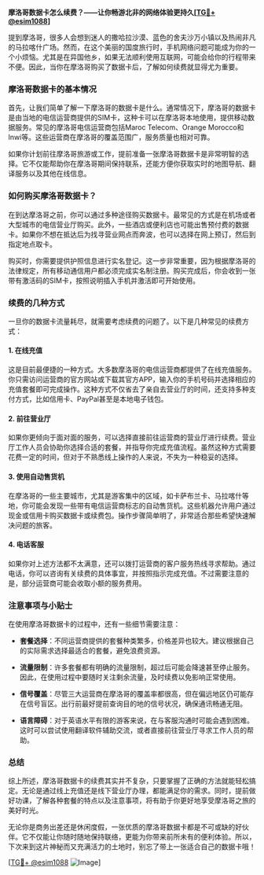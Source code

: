 **摩洛哥数据卡怎么续费？——让你畅游北非的网络体验更持久[[TG💪+ @esim1088](https://t.me/s/esim1088)]**

提到摩洛哥，很多人会想到迷人的撒哈拉沙漠、蓝色的舍夫沙万小镇以及热闹非凡的马拉喀什广场。然而，在这个美丽的国度旅行时，手机网络问题可能成为你的一个小烦恼。尤其是在异国他乡，如果无法顺利使用互联网，可能会给你的行程带来不便。因此，当你在摩洛哥购买了数据卡后，了解如何续费就显得尤为重要。

### 摩洛哥数据卡的基本情况

首先，让我们简单了解一下摩洛哥的数据卡是什么。通常情况下，摩洛哥的数据卡是由当地的电信运营商提供的SIM卡，这种卡可以在摩洛哥本地使用，提供移动数据服务。常见的摩洛哥电信运营商包括Maroc Telecom、Orange Morocco和Inwi等。这些运营商在摩洛哥的覆盖范围广，服务质量也相对可靠。

如果你计划前往摩洛哥旅游或工作，提前准备一张摩洛哥数据卡是非常明智的选择。它不仅能帮助你在摩洛哥期间保持联系，还能方便你获取实时的地图导航、翻译服务以及其他在线信息。

### 如何购买摩洛哥数据卡？

在到达摩洛哥之前，你可以通过多种途径购买数据卡。最常见的方式是在机场或者大型城市的电信营业厅购买。此外，一些酒店或便利店也可能出售预付费的数据卡。如果你不想在抵达后为找寻营业网点而奔波，也可以选择在网上预订，然后到指定地点取卡。

购买时，你需要提供护照信息进行实名登记。这一步非常重要，因为根据摩洛哥的法律规定，所有移动通信用户都必须完成实名制注册。购买完成后，你会收到一张带有激活码的SIM卡，按照说明插入手机并激活即可开始使用。

### 续费的几种方式

一旦你的数据卡流量耗尽，就需要考虑续费的问题了。以下是几种常见的续费方式：

#### 1. 在线充值

这是目前最便捷的一种方式。大多数摩洛哥的电信运营商都提供了在线充值服务。你只需访问运营商的官方网站或下载其官方APP，输入你的手机号码并选择相应的充值套餐即可完成操作。这种方式不仅省去了亲自去营业厅的时间，还支持多种支付方式，比如信用卡、PayPal甚至是本地电子钱包。

#### 2. 前往营业厅

如果你更倾向于面对面的服务，可以选择直接前往运营商的营业厅进行续费。营业厅工作人员会协助你选择合适的套餐，并指导你完成充值流程。虽然这种方式需要花费一定的时间，但对于不熟悉线上操作的人来说，不失为一种稳妥的选择。

#### 3. 使用自动售货机

在摩洛哥的一些主要城市，尤其是游客集中的区域，如卡萨布兰卡、马拉喀什等地，你可能会发现一些带有电信运营商标志的自动售货机。这些机器允许用户通过现金或信用卡购买数据卡或续费包。操作步骤简单明了，非常适合那些希望快速解决问题的旅客。

#### 4. 电话客服

如果你对上述方法都不太满意，还可以拨打运营商的客户服务热线寻求帮助。通过电话，你可以咨询有关续费的具体事宜，并按照指示完成充值。不过需要注意的是，部分运营商可能会收取小额的服务费用。

### 注意事项与小贴士

在使用摩洛哥数据卡的过程中，还有一些细节需要注意：

- **套餐选择**：不同运营商提供的套餐种类繁多，价格差异也较大。建议根据自己的实际需求选择最适合的套餐，避免浪费资源。
  
- **流量限制**：许多套餐都有明确的流量限制，超过后可能会降速甚至停止服务。因此，在使用过程中要随时关注剩余流量，及时续费以免影响正常使用。

- **信号覆盖**：尽管三大运营商在摩洛哥的覆盖率都很高，但在偏远地区仍可能存在信号盲区。出行前最好提前查询目的地的信号状况，确保通讯畅通无阻。

- **语言障碍**：对于英语水平有限的游客来说，在与客服沟通时可能会遇到困难。这时可以尝试使用翻译软件辅助交流，或者直接前往营业厅寻求工作人员的帮助。

### 总结

综上所述，摩洛哥数据卡的续费其实并不复杂，只要掌握了正确的方法就能轻松搞定。无论是通过线上充值还是线下营业厅办理，都能满足你的需求。同时，提前做好功课，了解各种套餐的特点以及注意事项，将有助于你更好地享受摩洛哥之旅的美好时光。

无论你是商务出差还是休闲度假，一张优质的摩洛哥数据卡都是不可或缺的好伙伴。它不仅能让你随时随地保持联络，更能为你带来前所未有的便利体验。所以，下次来到这片神秘而又充满活力的土地时，别忘了带上一张适合自己的数据卡哦！

[[TG💪+ @esim1088](https://t.me/s/esim1088) ![Image](https://i.postimg.cc/4NQfJmqS/Snipaste-2025-05-13-00-14-12.png)]